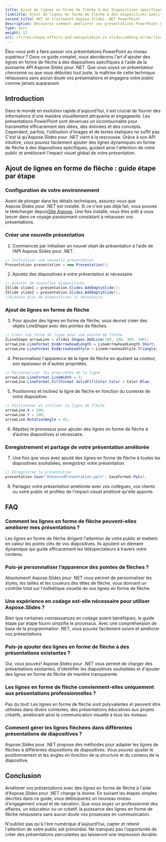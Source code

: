 ```yaml
---
title: Ajout de lignes en forme de flèche à des diapositives spécifiques avec Aspose.Slides
linktitle: Ajout de lignes en forme de flèche à des diapositives spécifiques avec Aspose.Slides
second_title: API de traitement Aspose.Slides .NET PowerPoint
description: Découvrez comment améliorer vos présentations PowerPoint en ajoutant des lignes en forme de flèche à des diapositives spécifiques avec Aspose.Slides pour .NET. Élevez votre contenu et engagez efficacement votre public.
type: docs
weight: 13
url: /fr/net/shape-effects-and-manipulation-in-slides/adding-arrow-lines-to-specific-slides/
---
```


Êtes-vous prêt à faire passer vos présentations PowerPoint au niveau supérieur ? Dans ce guide complet, nous aborderons l'art d'ajouter des lignes en forme de flèche à des diapositives spécifiques à l'aide de la puissante API Aspose.Slides pour .NET. Que vous soyez un présentateur chevronné ou que vous débutiez tout juste, la maîtrise de cette technique rehaussera sans aucun doute vos présentations et engagera votre public comme jamais auparavant.

## Introduction

Dans le monde en évolution rapide d'aujourd'hui, il est crucial de fournir des informations d'une manière visuellement attrayante et engageante. Les présentations PowerPoint sont devenues un incontournable pour transmettre efficacement des idées, des données et des concepts. Cependant, parfois, l’utilisation d’images et de textes statiques ne suffit pas. C'est là qu'Aspose.Slides pour .NET vient à la rescousse. Grâce à son API intuitive, vous pouvez facilement ajouter des lignes dynamiques en forme de flèche à des diapositives spécifiques, guidant ainsi l'attention de votre public et améliorant l'impact visuel global de votre présentation.

## Ajout de lignes en forme de flèche : guide étape par étape

### Configuration de votre environnement

 Avant de plonger dans les détails techniques, assurez-vous que Aspose.Slides pour .NET est installé. Si ce n'est pas déjà fait, vous pouvez le télécharger depuis[Site Aspose](https://releases.aspose.com/slides/net/). Une fois installé, vous êtes prêt à vous lancer dans ce voyage passionnant consistant à rehausser vos présentations.

### Créer une nouvelle présentation

1. Commencez par initialiser un nouvel objet de présentation à l’aide de l’API Aspose.Slides pour .NET.
```csharp
// Initialiser une nouvelle présentation
Presentation presentation = new Presentation();
```

2. Ajoutez des diapositives à votre présentation si nécessaire.
```csharp
// Ajouter de nouvelles diapositives
ISlide slide1 = presentation.Slides.AddEmptySlide();
ISlide slide2 = presentation.Slides.AddEmptySlide();
//Ajoutez plus de diapositives si nécessaire
```

### Ajout de lignes en forme de flèche

3. Pour ajouter des lignes en forme de flèche, vous devrez créer des objets LineShape avec des pointes de flèches.
```csharp
// Créer une forme de ligne avec une pointe de flèche
ILineShape arrowLine = slide1.Shapes.AddLine(100, 100, 300, 300);
arrowLine.LineFormat.EndArrowheadLength = LineArrowheadLength.Short;
arrowLine.LineFormat.EndArrowheadStyle = LineArrowheadStyle.Triangle;
```

4. Personnalisez l'apparence de la ligne de flèche en ajustant sa couleur, son épaisseur et d'autres propriétés.
```csharp
// Personnaliser les propriétés de la ligne
arrowLine.LineFormat.LineWidth = 3;
arrowLine.LineFormat.FillFormat.SolidFillColor.Color = Color.Blue;
```

5. Positionnez et inclinez la ligne de flèche en fonction du contexte de votre diapositive.
```csharp
// Positionner et incliner la ligne de flèche
arrowLine.X = 200;
arrowLine.Y = 200;
arrowLine.RotationAngle = 45;
```

6. Répétez le processus pour ajouter des lignes en forme de flèche à d’autres diapositives si nécessaire.

### Enregistrement et partage de votre présentation améliorée

7. Une fois que vous avez ajouté des lignes en forme de flèche à toutes les diapositives souhaitées, enregistrez votre présentation.
```csharp
// Enregistrez la présentation
presentation.Save("EnhancedPresentation.pptx", SaveFormat.Pptx);
```

8. Partagez votre présentation améliorée avec vos collègues, vos clients ou votre public et profitez de l'impact visuel amélioré qu'elle apporte.

## FAQ

### Comment les lignes en forme de flèche peuvent-elles améliorer mes présentations ?

Les lignes en forme de flèche dirigent l'attention de votre public et mettent en valeur les points clés de vos diapositives. Ils ajoutent un élément dynamique qui guide efficacement les téléspectateurs à travers votre contenu.

### Puis-je personnaliser l’apparence des pointes de flèches ?

Absolument! Aspose.Slides pour .NET vous permet de personnaliser les styles, les tailles et les couleurs des têtes de flèche, vous donnant un contrôle total sur l'esthétique visuelle de vos lignes en forme de flèche.

### Une expérience en codage est-elle nécessaire pour utiliser Aspose.Slides ?

Bien que certaines connaissances en codage soient bénéfiques, le guide étape par étape fourni simplifie le processus. Avec une compréhension de base de la programmation .NET, vous pouvez facilement suivre et améliorer vos présentations.

### Puis-je ajouter des lignes en forme de flèche à des présentations existantes ?

Oui, vous pouvez! Aspose.Slides pour .NET vous permet de charger des présentations existantes, d'identifier les diapositives souhaitées et d'ajouter des lignes en forme de flèche de manière transparente.

### Les lignes en forme de flèche conviennent-elles uniquement aux présentations professionnelles ?

Pas du tout! Les lignes en forme de flèche sont polyvalentes et peuvent être utilisées dans divers contextes, des présentations éducatives aux projets créatifs, améliorant ainsi la communication visuelle à tous les niveaux.

### Comment gérer les lignes fléchées dans différentes présentations de diapositives ?

Aspose.Slides pour .NET propose des méthodes pour adapter les lignes de flèches à différentes dispositions de diapositives. Vous pouvez ajuster le positionnement et les angles en fonction de la structure et du contenu de la diapositive.

## Conclusion

Améliorer vos présentations avec des lignes en forme de flèche à l'aide d'Aspose.Slides pour .NET change la donne. En suivant les étapes simples décrites dans ce guide, vous débloquerez un nouveau niveau d'engagement visuel et de narration. Que vous soyez un professionnel des affaires, un éducateur ou un créatif, la puissance des lignes en forme de flèche rehaussera sans aucun doute vos prouesses en communication.

N'oubliez pas qu'à l'ère numérique d'aujourd'hui, capter et retenir l'attention de votre public est primordial. Ne manquez pas l'opportunité de créer des présentations percutantes qui laisseront une impression durable.